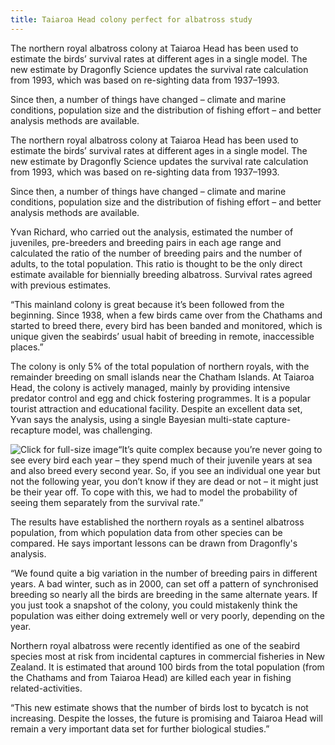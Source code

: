 ```yaml
---
title: Taiaroa Head colony perfect for albatross study 
---
```


The northern royal albatross colony at Taiaroa Head has been used to
estimate the birds’ survival rates at different ages in a single
model. The new estimate by Dragonfly Science updates the survival rate
calculation from 1993, which was based on re-sighting data from
1937–1993.

Since then, a number of things have changed – climate and marine
conditions, population size and the distribution of fishing effort –
and better analysis methods are available.

<!--more-->

The northern royal albatross colony at Taiaroa Head has been used to
estimate the birds’ survival rates at different ages in a single
model. The new estimate by Dragonfly Science updates the survival rate
calculation from 1993, which was based on re-sighting data from
1937–1993.

Since then, a number of things have changed – climate and marine
conditions, population size and the distribution of fishing effort –
and better analysis methods are available.

Yvan Richard, who carried out the analysis, estimated the number of
juveniles, pre-breeders and breeding pairs in each age range and
calculated the ratio of the number of breeding pairs and the number of
adults, to the total population. This ratio is thought to be the only
direct estimate available for biennially breeding albatross. Survival
rates agreed with previous estimates.

“This mainland colony is great because it’s been followed from the
beginning. Since 1938, when a few birds came over from the Chathams
and started to breed there, every bird has been banded and monitored,
which is unique given the seabirds’ usual habit of breeding in remote,
inaccessible places.”

The colony is only 5% of the total population of northern royals, with
the remainder breeding on small islands near the Chatham Islands. At
Taiaroa Head, the colony is actively managed, mainly by providing
intensive predator control and egg and chick fostering programmes. It
is a popular tourist attraction and educational facility.
Despite an excellent data set, Yvan says the analysis, using a single
Bayesian multi-state capture-recapture model, was challenging.

![Click for full-size
image](../news/2013-08-01-taiaroa-head-colony-perfect-albatross-study/population-growth-Taiaroa-Head.jpg)“It’s
quite complex because you’re never going to see every bird each year –
they spend much of their juvenile years at sea and also breed every
second year. So, if you see an individual one year but not the
following year, you don’t know if they are dead or not – it might just
be their year off. To cope with this, we had to model the probability
of seeing them separately from the survival rate.”

The results have established the northern royals as a sentinel
albatross population, from which population data from other species
can be compared. He says important lessons can be drawn from
Dragonfly's analysis.

“We found quite a big variation in the number of breeding pairs in
different years. A bad winter, such as in 2000, can set off a pattern
of synchronised breeding so nearly all the birds are breeding in the
same alternate years. If you just took a snapshot of the colony, you
could mistakenly think the population was either doing extremely well
or very poorly, depending on the year.

Northern royal albatross were recently identified as one of the
seabird species most at risk from incidental captures in commercial
fisheries in New Zealand. It is estimated that around 100 birds from
the total population (from the Chathams and from Taiaroa Head) are
killed each year in fishing related-activities.

“This new estimate shows that the number of birds lost to bycatch is
not increasing. Despite the losses, the future is promising and
Taiaroa Head will remain a very important data set for further
biological studies.”

